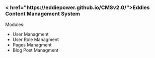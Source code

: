 <h3>< href="https://eddiepower.github.io/CMSv2.0/">Eddies Content Management System</a></h3>

<p>
Modules:

<ul>
	<li>User Managment</li>
	<li>User Role Managment</li>
	<li>Pages Managment</li>
	<li>Blog Post Managment</li>
</ul>

</p>
